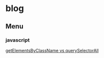 # blog

## Menu

### javascript

[getElementsByClassName vs querySelectorAll](https://github.com/richardmyu/blog/issues/1)
